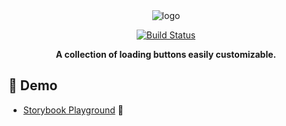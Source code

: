 <div align="center">
  <img alt="logo" src="https://github.com/victorvoid/react-button-loaders/blob/master/react-button-loaders-logo.png">
</div>
<div align="center">  
  
  [![Build Status](https://travis-ci.org/victorvoid/react-button-loaders.svg?branch=master)](https://travis-ci.org/victorvoid/react-button-loaders)
  
  <strong>A collection of loading buttons easily customizable.</strong>
</div>

💁 Demo
-------

- [Storybook Playground](https://victorvoid.me/react-button-loaders/) 🌈
